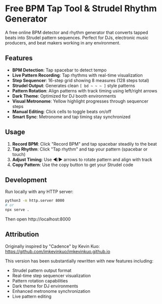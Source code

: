 # Free BPM Tap Tool & Strudel Rhythm Generator

A free online BPM detector and rhythm generator that converts tapped beats into Strudel pattern sequences. Perfect for DJs, electronic music producers, and beat makers working in any environment.

## Features

- **BPM Detection**: Tap spacebar to detect tempo
- **Live Pattern Recording**: Tap rhythms with real-time visualization
- **Step Sequencer**: 16-step grid showing 8 measures (128 steps total)
- **Strudel Output**: Generates clean `[ bd ~ ~ ~ ]` style patterns
- **Pattern Rotation**: Align patterns with track timing using left/right arrows
- **Dark Theme**: Optimized for DJ booth environments
- **Visual Metronome**: Yellow highlight progresses through sequencer steps
- **Manual Editing**: Click cells to toggle beats on/off
- **Smart Sync**: Metronome and tap timing stay synchronized

## Usage

1. **Record BPM**: Click "Record BPM" and tap spacebar steadily to the beat
2. **Tap Rhythm**: Click "Tap rhythm" and tap your pattern (spacebar or touch)
3. **Adjust Timing**: Use ◀/▶ arrows to rotate pattern and align with track
4. **Copy Pattern**: Use the copy button to get your Strudel code

## Development

Run locally with any HTTP server:
```bash
python3 -m http.server 8000
# or
npx serve .
```

Then open http://localhost:8000

## Attribution

Originally inspired by "Cadence" by Kevin Kuo: https://github.com/imkevinkuo/imkevinkuo.github.io

This version has been substantially rewritten with new features including:
- Strudel pattern output format
- Real-time step sequencer visualization
- Pattern rotation capabilities
- Dark theme for DJ environments
- Enhanced metronome synchronization
- Live pattern editing
